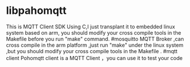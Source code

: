 # libpahomqtt
This is MQTT Client SDK Using C,I just transplant it to embedded linux system based on arm, you should modify your cross compile tools in the Makefile before you run "make" command.
#mosquitto 
MQTT Broker ,can cross compile in the arm platform ,just run  "make" under the linux system ,but you should modify your cross compile tools in the Makefile .
#mqtt client
 Pohomqtt client is a MQTT Client ，you can use it to test your code
